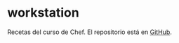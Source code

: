 # workstation

Recetas del curso de Chef.
El repositorio está en [GitHub](https://github.com/jangeltb/workstation.git).

